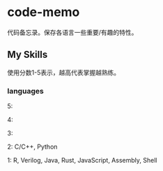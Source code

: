 # code-memo

代码备忘录。保存各语言一些重要/有趣的特性。

## My Skills

使用分数1-5表示，越高代表掌握越熟练。

### languages

5:

4:

3: 

2: C/C++, Python

1: R, Verilog, Java, Rust, JavaScript, Assembly, Shell